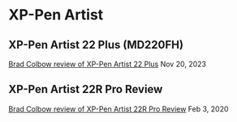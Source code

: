 # XP-Pen Artist

## XP-Pen Artist 22 Plus (MD220FH)

[Brad Colbow review of XP-Pen Artist 22 Plus](https://www.youtube.com/watch?v=YfEfGOJOQJs) Nov 20, 2023

## XP-Pen Artist 22R Pro Review

[Brad Colbow review of XP-Pen Artist 22R Pro Review](https://www.youtube.com/watch?v=VxjLV1RhM0I) Feb 3, 2020

##
